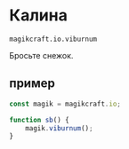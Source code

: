 
# Калина

`magikcraft.io.viburnum`

Бросьте снежок.

## пример

```javascript
const magik = magikcraft.io;

function sb() {
    magik.viburnum();
}
```